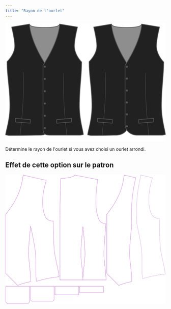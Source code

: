```yaml
---
title: "Rayon de l'ourlet"
---
```


![Rayon d'ourlet](hemradius.svg)

Détermine le rayon de l'ourlet si vous avez choisi un ourlet arrondi.

## Effet de cette option sur le patron

![Cette image montre l'effet de cette option en superposant plusieurs variantes qui ont une valeur différente pour cette option](wahid_hemradius_sample.svg "Effet de cette option sur le modèle")

